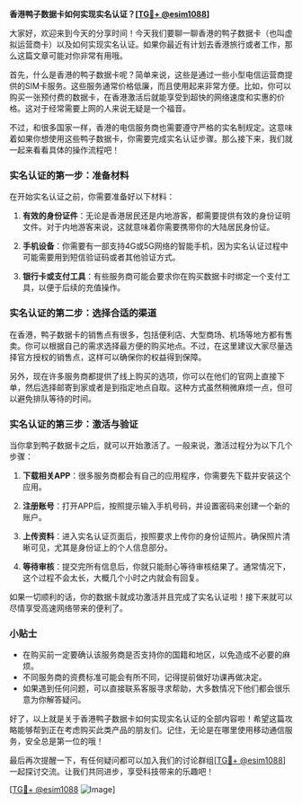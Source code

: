 **香港鸭子数据卡如何实现实名认证？[[TG💪+ @esim1088](https://t.me/s/esim1088)]**

大家好，欢迎来到今天的分享时间！今天我们要聊一聊香港的鸭子数据卡（也叫虚拟运营商卡）以及如何实现实名认证。如果你最近有计划去香港旅行或者工作，那么这篇文章可能对你非常有用哦。

首先，什么是香港的鸭子数据卡呢？简单来说，这些是通过一些小型电信运营商提供的SIM卡服务。这些服务通常价格低廉，而且使用起来非常方便。比如，你可以购买一张预付费的数据卡，在香港激活后就能享受到超快的网络速度和实惠的价格。这对于经常需要上网的人来说无疑是一个福音。

不过，和很多国家一样，香港的电信服务商也需要遵守严格的实名制规定。这意味着如果你想使用这些鸭子数据卡，你需要完成实名认证步骤。那么接下来，我们就一起来看看具体的操作流程吧！

### 实名认证的第一步：准备材料

在开始实名认证之前，你需要准备好以下材料：

1. **有效的身份证件**：无论是香港居民还是内地游客，都需要提供有效的身份证明文件。对于内地游客来说，这就意味着你需要携带你的大陆居民身份证。
   
2. **手机设备**：你需要有一部支持4G或5G网络的智能手机，因为实名认证过程中可能需要用到短信验证码或者其他验证方式。

3. **银行卡或支付工具**：有些服务商可能会要求你在购买数据卡时绑定一个支付工具，以便于后续的充值操作。

### 实名认证的第二步：选择合适的渠道

在香港，鸭子数据卡的销售点有很多，包括便利店、大型商场、机场等地方都有售卖。你可以根据自己的需求选择最方便的购买地点。不过，在这里建议大家尽量选择官方授权的销售点，这样可以确保你的权益得到保障。

另外，现在许多服务商都提供了线上购买的选项，你可以在他们的官网上直接下单，然后选择邮寄到家或者是到指定地点自取。这种方式虽然稍微麻烦一点，但可以避免排队等待的时间。

### 实名认证的第三步：激活与验证

当你拿到鸭子数据卡之后，就可以开始激活了。一般来说，激活过程分为以下几个步骤：

1. **下载相关APP**：很多服务商都会有自己的应用程序，你需要先下载并安装这个应用。

2. **注册账号**：打开APP后，按照提示输入手机号码，并设置密码来创建一个新的账户。

3. **上传资料**：进入实名认证页面后，按照要求上传你的身份证照片。确保照片清晰可见，尤其是身份证上的个人信息部分。

4. **等待审核**：提交完所有信息后，你就只能耐心等待审核结果了。通常情况下，这个过程不会太长，大概几个小时之内就会有回复。

如果一切顺利的话，你的数据卡就成功激活并且完成了实名认证啦！接下来就可以尽情享受高速网络带来的便利了。

### 小贴士

- 在购买前一定要确认该服务商是否支持你的国籍和地区，以免造成不必要的麻烦。
- 不同服务商的资费标准可能会有所不同，记得提前做好功课再做决定。
- 如果遇到任何问题，可以直接联系客服寻求帮助，大多数情况下他们都会很乐意为你解答疑问。

好了，以上就是关于香港鸭子数据卡如何实现实名认证的全部内容啦！希望这篇攻略能够帮到正在考虑购买此类产品的朋友们。记住，无论是在哪里使用移动通信服务，安全总是第一位的哦！

最后再次提醒一下，有任何疑问都可以加入我们的讨论群组[[TG💪+ @esim1088](https://t.me/s/esim1088)]一起探讨交流。让我们共同进步，享受科技带来的乐趣吧！

[[TG💪+ @esim1088](https://t.me/s/esim1088) ![Image](https://i.postimg.cc/4NQfJmqS/Snipaste-2025-05-13-00-14-12.png)]